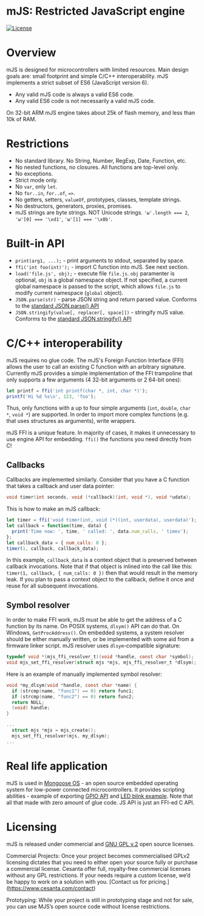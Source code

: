 mJS: Restricted JavaScript engine
====================================

[![License](https://img.shields.io/badge/license-GPL_2-green.svg)](https://github.com/cesanta/mjs/blob/master/LICENSE)

# Overview

mJS is designed for microcontrollers with limited resources. Main design
goals are: small footprint and simple C/C++ interoperability. mJS
implements a strict subset of ES6 (JavaScript version 6).

- Any valid mJS code is always a valid ES6 code.
- Any valid ES6 code is not necessarily a valid mJS code.

On 32-bit ARM mJS engine takes about 25k of flash memory, and less than 10k
of RAM.

# Restrictions

- No standard library. No String, Number, RegExp, Date, Function, etc.
- No nested functions, no closures. All functions are top-level only.
- No exceptions.
- Strict mode only.
- No `var`, only `let`.
- No `for..in`, `for..of`, `=>`.
- No getters, setters, `valueOf`, prototypes, classes, template strings.
- No destructors, generators, proxies, promises.
- mJS strings are byte strings. NOT Unicode strings. `'ы'.length === 2`,
  `'ы'[0] === '\xd1'`, `'ы'[1] === '\x8b'`.

# Built-in API

- `print(arg1, ...);` - print arguments to stdout, separated by space.
- `ffi('int foo(int)');` - import C function into mJS. See next section.
- `load('file.js', obj);` - execute file `file.js`. `obj` paramenter is
  optional, `obj` is a global namespace object. If not specified, a current
  global namespace is passed to the script, which allows `file.js` to modify
  current namespace (`global` object).
- `JSON.parse(str)` - parse JSON string and return parsed value. Conforms to
  the [standard JSON.parse() API](https://developer.mozilla.org/en-US/docs/Web/JavaScript/Reference/Global_Objects/JSON/parse)
- `JSON.stringify(value[, replacer[, space]])` - stringify mJS value.
  Conforms to the [standard JSON.stringify() API](https://developer.mozilla.org/en-US/docs/Web/JavaScript/Reference/Global_Objects/JSON/stringify)

# C/C++ interoperability

mJS requires no glue code. The mJS's Foreign Function Interface (FFI)
allows the user to call an existing C function with an arbitrary signature.
Currently mJS provides a simple implementation of the FFI trampoline
that only supports a few arguments (4 32-bit arguments or 2 64-bit ones):

```javascript
let printf = ffi('int printf(char *, int, char *)');
printf('Hi %d %s\n', 123, 'foo');
```

Thus, only functions with a up to four simple arguments
(`int`, `double`, `char *`, `void *`) are supported. In order to import
more complex functions (e.g. that uses structures as arguments), write wrappers.

mJS FFI is a unique feature. In majority of cases, it makes it unnecessary
to use engine API for embedding. `ffi()` the functions you need directly from C!

## Callbacks

Callbacks are implemented similarly. Consider that you have a C function
that takes a callback and user data pointer:

```C
void timer(int seconds, void (*callback)(int, void *), void *udata);
```

This is how to make an mJS callback:

```javascript
let timer = ffi('void timer(int, void (*)(int, userdata), userdata)');
let callback = function(time, data) {
  print('Time now: ', time, ' called: ', data.num_calls, ' times');
};
let callback_data = { num_calls: 0 };
timer(1, callback, callback_data);
```

In this example, `callback_data` is a context object that is preserved between
callback invocations. Note that if that object is inlined into the
call like this: `timer(1, callback, { num_calls: 0 })` then that would
result in the memory leak. If you plan to pass a context object to the callback,
define it once and reuse for all subsequent invocations.

## Symbol resolver

In order to make FFI work, mJS must be able to get the address of a C
function by its name. On POSIX systems, `dlsym()` API can do that. On
Windows, `GetProcAddress()`. On embedded systems, a system resolver should
be either manually written, or be implemented with some aid from a firmware
linker script. mJS resolver uses `dlsym`-compatible signature:

```C
typedef void *(mjs_ffi_resolver_t)(void *handle, const char *symbol);
void mjs_set_ffi_resolver(struct mjs *mjs, mjs_ffi_resolver_t *dlsym);
```

Here is an example of manually implemented symbol resolver:

```C
void *my_dlsym(void *handle, const char *name) {
  if (strcmp(name, "func1") == 0) return func1;
  if (strcmp(name, "func2") == 0) return func2;
  return NULL;
  (void) handle;
}

...
  struct mjs *mjs = mjs_create();
  mjs_set_ffi_resolver(mjs, my_dlsym);
...

```

# Real life application

mJS is used in [Mongoose OS](https://github.com/cesanta/mongoose-os) - an open
source embedded operating system for low-power connected microcontrollers.
It provides scripting abilities - example of exporting
[GPIO API](https://github.com/cesanta/mongoose-os/blob/master/fw/examples/mjs_hello/fs/api_gpio.js)
and [LED blink example](https://github.com/cesanta/mongoose-os/blob/master/fw/examples/mjs_hello/fs/init.js).
Note that all that made with zero amount of glue code. JS API is just an FFI-ed C API.


# Licensing

mJS is released under commercial and [GNU GPL v.2](http://www.gnu.org/licenses/old-licenses/gpl-2.0.html)
open source licenses.

Commercial Projects: Once your project becomes commercialised GPLv2 licensing
dictates that you need to either open your source fully or purchase a
commercial license. Cesanta offer full, royalty-free commercial licenses
without any GPL restrictions. If your needs require a custom license, we’d be
happy to work on a solution with you. [Contact us for pricing.]
(https://www.cesanta.com/contact)

Prototyping: While your project is still in prototyping stage and not for sale,
you can use MJS’s open source code without license restrictions.

